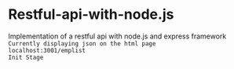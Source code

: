 # Restful-api-with-node.js
Implementation of a restful api with node.js and express framework  
`Currently displaying json on the html page`     
`localhost:3001/emplist`   
`Init Stage`
